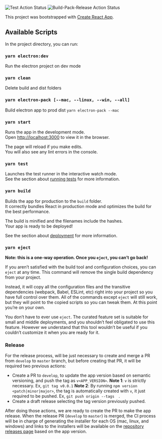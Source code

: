 ![Test Action Status](https://github.com/FleekHQ/desktop-storage/workflows/Test/badge.svg)
![Build-Pack-Release Action Status](https://github.com/FleekHQ/desktop-storage/workflows/Build-Pack-Release/badge.svg)

This project was bootstrapped with [Create React App](https://github.com/facebook/create-react-app).

## Available Scripts

In the project directory, you can run:

### `yarn electron:dev`
Run the electron project on dev mode

### `yarn clean`
Delete build and dist folders

### `yarn electron-pack [--mac, --linux, --win, --all]`
Build electron app to prod dist `yarn electron-pack --mac`

### `yarn start`

Runs the app in the development mode.<br />
Open [http://localhost:3000](http://localhost:3000) to view it in the browser.

The page will reload if you make edits.<br />
You will also see any lint errors in the console.

### `yarn test`

Launches the test runner in the interactive watch mode.<br />
See the section about [running tests](https://facebook.github.io/create-react-app/docs/running-tests) for more information.

### `yarn build`

Builds the app for production to the `build` folder.<br />
It correctly bundles React in production mode and optimizes the build for the best performance.

The build is minified and the filenames include the hashes.<br />
Your app is ready to be deployed!

See the section about [deployment](https://facebook.github.io/create-react-app/docs/deployment) for more information.

### `yarn eject`

**Note: this is a one-way operation. Once you `eject`, you can’t go back!**

If you aren’t satisfied with the build tool and configuration choices, you can `eject` at any time. This command will remove the single build dependency from your project.

Instead, it will copy all the configuration files and the transitive dependencies (webpack, Babel, ESLint, etc) right into your project so you have full control over them. All of the commands except `eject` will still work, but they will point to the copied scripts so you can tweak them. At this point you’re on your own.

You don’t have to ever use `eject`. The curated feature set is suitable for small and middle deployments, and you shouldn’t feel obligated to use this feature. However we understand that this tool wouldn’t be useful if you couldn’t customize it when you are ready for it.

### Release
For the release process, will be just necessary to create and merge a PR from `develop` to `master` branch, but before creating that PR, it will be required two previous actions:
* Create a PR to `develop`, to update the app version based on semantic versioning, and push the tag as `v<APP_VERSION>`.
**Note 1**: `v` is strictly necessary. Ex, `git tag v0.0.1`
**Note 2**: By running `npm version <patch|minor|major>`, the tag is automatically created with `v`, it just required to be pushed. Ex, `git push origin --tags  `.
* Create a draft release selecting the tag version previously pushed.

After doing those actions, we are ready to create the PR to make the app release. When the release PR (`develop` to `master`) is merged, the CI process will be in charge of generating the installer for each OS (mac, linux, and windows) and links to the installers will be available on the [repository releases page](https://github.com/FleekHQ/desktop-storage/releases) based on the app version.
